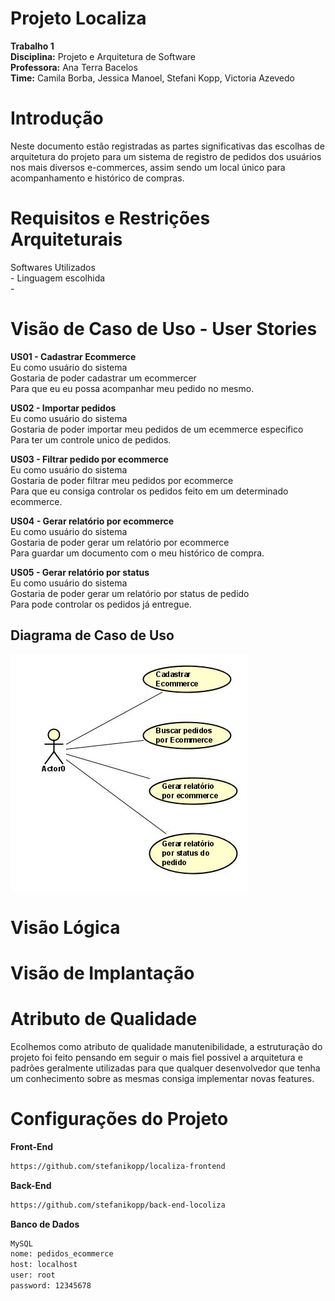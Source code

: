 # Projeto Localiza 
<b>Trabalho 1</b> <br>
<b>Disciplina:</b> Projeto e Arquitetura de Software <br>
<b>Professora:</b> Ana Terra Bacelos <br>
<b>Time:</b> Camila Borba, Jessica Manoel, Stefani Kopp, Victoria Azevedo

# Introdução
Neste documento estão registradas as partes significativas das escolhas de arquitetura do projeto para um sistema de registro de pedidos dos usuários nos mais diversos e-commerces, assim sendo um local único para acompanhamento e histórico de compras.

# Requisitos e Restrições Arquiteturais
Softwares Utilizados <br>
     - 
Linguagem escolhida <br>
     -

# Visão de Caso de Uso - User Stories

<b>US01 - Cadastrar Ecommerce</b><br>
     Eu como usuário do sistema <br>
     Gostaria de poder cadastrar um ecommercer<br>
     Para que eu eu possa acompanhar meu pedido no mesmo.
     
<b>US02 - Importar pedidos</b><br>
     Eu como usuário do sistema <br>
     Gostaria de poder importar meu pedidos de um ecemmerce especifico <br>
     Para ter um controle unico de pedidos.
     
<b>US03 - Filtrar pedido por ecommerce</b><br>
     Eu como usuário do sistema <br>
     Gostaria de poder filtrar meu pedidos por ecommerce<br>
     Para que eu consiga controlar os pedidos feito em um determinado ecommerce.
     
<b>US04 - Gerar relatório por ecommerce</b><br>
     Eu como usuário do sistema<br>
     Gostaria de poder gerar um relatório por ecommerce<br>
     Para guardar um documento com o meu histórico de compra.
     
<b>US05 - Gerar relatório por status</b><br>
     Eu como usuário do sistema<br>
     Gostaria de poder gerar um relatório por status de pedido<br>
     Para pode controlar os pedidos já entregue.
     
<h2>Diagrama de Caso de Uso</h2> 

![Alt Text](https://github.com/stefanikopp/localiza/blob/main/diagrama_caso_de_uso.JPG)

# Visão Lógica

# Visão de Implantação

# Atributo de Qualidade

Ecolhemos como atributo de qualidade manutenibilidade, a estruturação do projeto foi feito pensando em seguir o mais fiel possivel a arquitetura e padrões geralmente
utilizadas para que qualquer desenvolvedor que tenha um conhecimento sobre as mesmas consiga implementar novas features.

# Configurações do Projeto

<b>Front-End</b><br>
```bash
https://github.com/stefanikopp/localiza-frontend
```

<b>Back-End</b><br>
```bash
https://github.com/stefanikopp/back-end-locoliza
```

<b>Banco de Dados</b><br>
```bash
MySQL
nome: pedidos_ecommerce
host: localhost
user: root
password: 12345678
```
